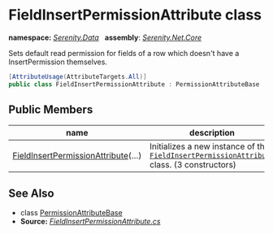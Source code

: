 # FieldInsertPermissionAttribute class
**namespace:** *[Serenity.Data](../README.md#serenity.data-namespace)*   **assembly**: *[Serenity.Net.Core](../README.md)*

Sets default read permission for fields of a row which doesn't have a InsertPermission themselves.

```csharp
[AttributeUsage(AttributeTargets.All)]
public class FieldInsertPermissionAttribute : PermissionAttributeBase
```

## Public Members

| name | description |
| --- | --- |
| [FieldInsertPermissionAttribute](FieldInsertPermissionAttribute/FieldInsertPermissionAttribute.md)(…) | Initializes a new instance of the [`FieldInsertPermissionAttribute`](FieldInsertPermissionAttribute.md) class. (3 constructors) |

## See Also

* class [PermissionAttributeBase](PermissionAttributeBase.md)
* **Source:** *[FieldInsertPermissionAttribute.cs](https://github.com/serenity-is/Serenity/blob/master/src/Serenity.Net.Core/ComponentModel/Permission/FieldInsertPermissionAttribute.cs)*